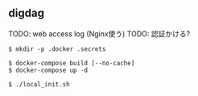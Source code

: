 ## digdag

TODO: web access log (Nginx使う)
TODO: 認証かける?

```console
$ mkdir -p .docker .secrets

$ docker-compose build [--no-cache]
$ docker-compose up -d

$ ./local_init.sh
```
